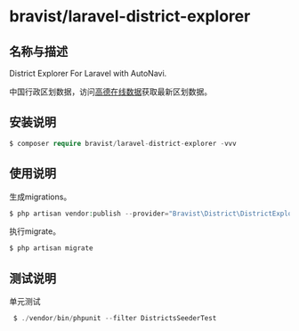 # bravist/laravel-district-explorer

## 名称与描述

District Explorer For Laravel with AutoNavi. 

中国行政区划数据，访问[高德在线数据](https://webapi.amap.com/ui/1.0/ui/geo/DistrictExplorer/assets/d_v1/country_tree.json)获取最新区划数据。

## 安装说明

```php
$ composer require bravist/laravel-district-explorer -vvv
```

## 使用说明

生成migrations。
```php
$ php artisan vendor:publish --provider="Bravist\District\DistrictExplorerServiceProvider"
```

执行migrate。

```php
$ php artisan migrate
```

## 测试说明

单元测试

```php
 $ ./vendor/bin/phpunit --filter DistrictsSeederTest
```
